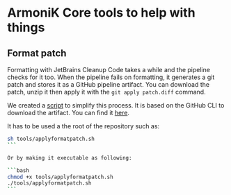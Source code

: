 # ArmoniK Core tools to help with things

## Format patch

Formatting with JetBrains Cleanup Code takes a while and the pipeline checks for it too.
When the pipeline fails on formatting, it generates a git patch and stores it as a GitHub pipeline artifact.
You can download the patch, unzip it then apply it with the `git apply patch.diff` command.

We created a [script](./applyformatpatch.sh) to simplify this process.
It is based on the GitHub CLI to download the artifact.
You can find it [here](https://cli.github.com/).

It has to be used a the root of the repository such as:

````bash
sh tools/applyformatpatch.sh
```

Or by making it executable as following:

```bash
chmod +x tools/applyformatpatch.sh
./tools/applyformatpatch.sh
```
